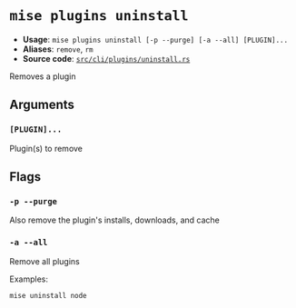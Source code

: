 # `mise plugins uninstall`

- **Usage**: `mise plugins uninstall [-p --purge] [-a --all] [PLUGIN]...`
- **Aliases**: `remove`, `rm`
- **Source code**: [`src/cli/plugins/uninstall.rs`](https://github.com/jdx/mise/blob/main/src/cli/plugins/uninstall.rs)

Removes a plugin

## Arguments

### `[PLUGIN]...`

Plugin(s) to remove

## Flags

### `-p --purge`

Also remove the plugin's installs, downloads, and cache

### `-a --all`

Remove all plugins

Examples:

```
mise uninstall node
```
